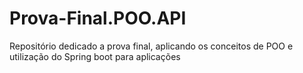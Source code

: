 # Prova-Final.POO.API
Repositório dedicado a prova final, aplicando os conceitos de POO e utilização do Spring boot para aplicações
